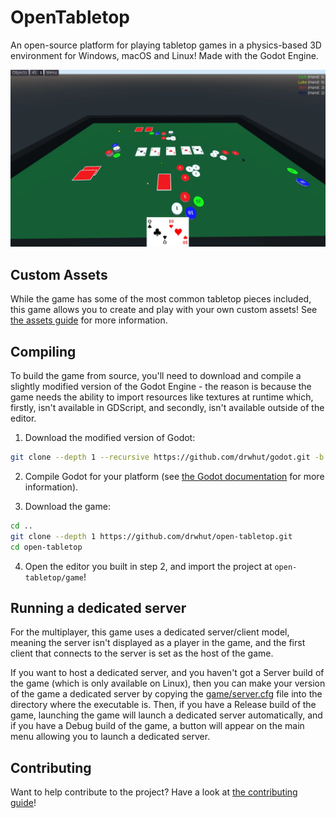 # OpenTabletop
An open-source platform for playing tabletop games in a physics-based 3D
environment for Windows, macOS and Linux! Made with the Godot Engine.

![Screenshot of gameplay](screenshot.png)

## Custom Assets

While the game has some of the most common tabletop pieces included, this game
allows you to create and play with your own custom assets! See
[the assets guide](assets/README.md) for more information.

## Compiling

To build the game from source, you'll need to download and compile a slightly
modified version of the Godot Engine - the reason is because the game needs the
ability to import resources like textures at runtime which, firstly, isn't
available in GDScript, and secondly, isn't available outside of the editor.

1. Download the modified version of Godot:

```bash
git clone --depth 1 --recursive https://github.com/drwhut/godot.git -b tabletop-3.2.4-rc2
```

2. Compile Godot for your platform (see
[the Godot documentation](https://docs.godotengine.org/en/stable/development/compiling/index.html)
for more information).

3. Download the game:

```bash
cd ..
git clone --depth 1 https://github.com/drwhut/open-tabletop.git
cd open-tabletop
```

4. Open the editor you built in step 2, and import the project at
`open-tabletop/game`!

## Running a dedicated server

For the multiplayer, this game uses a dedicated server/client model, meaning
the server isn't displayed as a player in the game, and the first client that
connects to the server is set as the host of the game.

If you want to host a dedicated server, and you haven't got a Server build of
the game (which is only available on Linux), then you can make your version of
the game a dedicated server by copying the [game/server.cfg](game/server.cfg)
file into the directory where the executable is. Then, if you have a Release
build of the game, launching the game will launch a dedicated server
automatically, and if you have a Debug build of the game, a button will appear
on the main menu allowing you to launch a dedicated server.

## Contributing

Want to help contribute to the project? Have a look at
[the contributing guide](CONTRIBUTING.md)!
